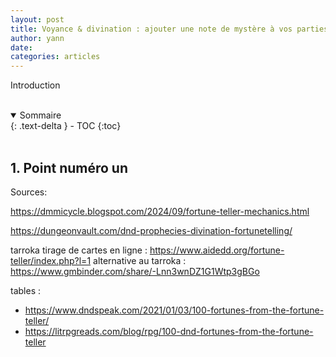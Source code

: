 ```yaml
---
layout: post
title: Voyance & divination : ajouter une note de mystère à vos parties
author: yann
date: 
categories: articles
---
```


Introduction

<br />

<details open markdown="block">
  <summary>
    Sommaire
  </summary>
  {: .text-delta }
- TOC
{:toc}
</details>

<br />

## 1. Point numéro un



Sources:


https://dmmicycle.blogspot.com/2024/09/fortune-teller-mechanics.html

https://dungeonvault.com/dnd-prophecies-divination-fortunetelling/

tarroka
tirage de cartes en ligne : https://www.aidedd.org/fortune-teller/index.php?l=1
alternative au tarroka :  https://www.gmbinder.com/share/-Lnn3wnDZ1G1Wtp3gBGo



tables : 
 - https://www.dndspeak.com/2021/01/03/100-fortunes-from-the-fortune-teller/
 - https://litrpgreads.com/blog/rpg/100-dnd-fortunes-from-the-fortune-teller
